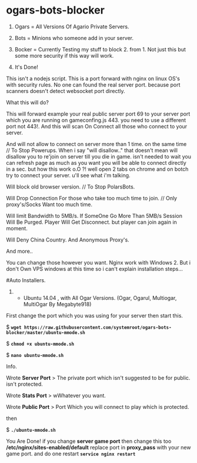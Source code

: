 # ogars-bots-blocker

1. Ogars = All Versions Of Agario Private Servers.

2. Bots = Minions who someone add in your server.

3. Bocker = Currently Testing my stuff to block 2. from 1. Not just this but some more security if this way will work.

4. It's Done!

This isn't a nodejs script. This is a port forward with nginx on linux OS's with security rules.
No one can found the real server port. because port scanners doesn't detect websocket port directly.

What this will do?

This will forward example your real public server port 69 to your server port which you are running on gameconfing.js 443.
you need to use a different port not 443!.
And this will scan On Connect all those who connect to your server.

And will not allow to connect on server more than 1 time. on the same time // To Stop Powerups.
When i say "will disallow.." that doesn't mean will disallow you to re'join on server till you die in game.
isn't needed to wait you can refresh page as much as you want you will be able to connect directly in a sec.
but how this work o.O ?!
well open 2 tabs on chrome and on botch try to connect your server. u'll see what i'm talking.


Will block old browser version. // To Stop PolarsBots.

Will Drop Connection For those who take too much time to join. // Only proxy's/Socks Want too much time.

Will limit Bandwidth to 5MB/s. If SomeOne Go More Than 5MB/s Session Will Be Purged. Player Will Get Disconnect. 
but player can join again in moment.

Will Deny China Country. And Anonymous Proxy's.

And more..

You can change those however you want. Nginx work with Windows 2. But i don't Own VPS windows at this time so i can't explain installation steps...

#Auto Installers.

1. - Ubuntu 14.04 , with All Ogar Versions. (Ogar, Ogarul, Multiogar, MultiOgar By Megabyte918)

First change the port which you was using for your server then start this.

$ **``wget https://raw.githubusercontent.com/systemroot/ogars-bots-blocker/master/ubuntu-mmode.sh``**

$ **``chmod +x ubuntu-mmode.sh``**

$ **``nano ubuntu-mmode.sh``**

Info. 

Wrote **Server Port** > The private port which isn't suggested to be for public. isn't protected.

Wrote **Stats Port** > wWhatever you want.

Wrote **Public Port** > Port Which you will connect to play which is protected.

then

$ **``./ubuntu-mmode.sh``**

You Are Done! if you change **server game port** then change this too **/etc/nginx/sites-enabled/default** replace port in **proxy_pass** with your new game port.
and do one restart **``service nginx restart``**
